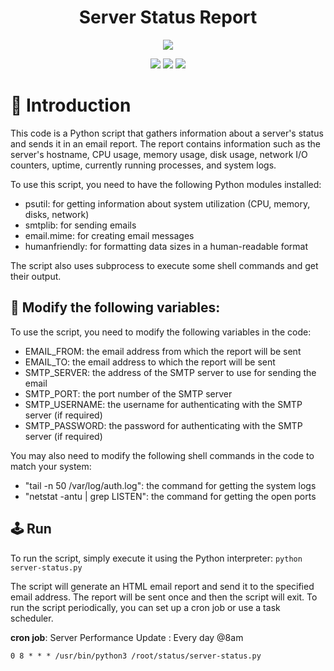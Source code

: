<a id="top"></a>

#

<h1 align="center">
Server Status Report
</h1>

<p align="center"> 
  <kbd>
<img src="https://raw.githubusercontent.com/r0xd4n3t/server-status-report/main/img/report.png"></img>
  </kbd>
</p>

<p align="center">
<img src="https://img.shields.io/github/last-commit/r0xd4n3t/server-status-report?style=flat">
<img src="https://img.shields.io/github/stars/r0xd4n3t/server-status-report?color=brightgreen">
<img src="https://img.shields.io/github/forks/r0xd4n3t/server-status-report?color=brightgreen">
</p>

# 📜 Introduction

This code is a Python script that gathers information about a server's status and sends it in an email report. The report contains information such as the server's hostname, CPU usage, memory usage, disk usage, network I/O counters, uptime, currently running processes, and system logs.

To use this script, you need to have the following Python modules installed:

-   psutil: for getting information about system utilization (CPU, memory, disks, network)
-   smtplib: for sending emails
-   email.mime: for creating email messages
-   humanfriendly: for formatting data sizes in a human-readable format

The script also uses subprocess to execute some shell commands and get their output.

## 📝 Modify the following variables:

To use the script, you need to modify the following variables in the code:

-   EMAIL_FROM: the email address from which the report will be sent
-   EMAIL_TO: the email address to which the report will be sent
-   SMTP_SERVER: the address of the SMTP server to use for sending the email
-   SMTP_PORT: the port number of the SMTP server
-   SMTP_USERNAME: the username for authenticating with the SMTP server (if required)
-   SMTP_PASSWORD: the password for authenticating with the SMTP server (if required)

You may also need to modify the following shell commands in the code to match your system:

-   "tail -n 50 /var/log/auth.log": the command for getting the system logs
-   "netstat -antu | grep LISTEN": the command for getting the open ports

## 🕹️ Run

To run the script, simply execute it using the Python interpreter:
```python server-status.py```

The script will generate an HTML email report and send it to the specified email address. The report will be sent once and then the script will exit. To run the script periodically, you can set up a cron job or use a task scheduler.

**cron job**: Server Performance Update : Every day @8am

```0 8 * * * /usr/bin/python3 /root/status/server-status.py```
